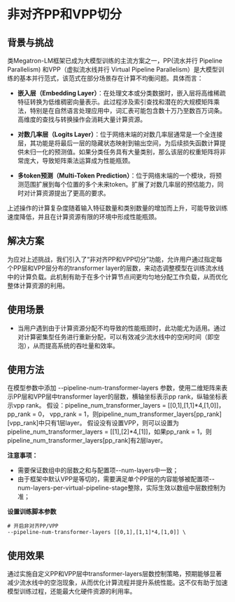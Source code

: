 # 非对齐PP和VPP切分

## 背景与挑战

类Megatron-LM框架已成为大模型训练的主流方案之一，PP(流水并行 Pipeline Parallelism) 和VPP（虚拟流水线并行 Virtual Pipeline Parallelism）是大模型训练的基本并行范式，该范式在部分场景存在计算不均衡问题。具体而言：

- **嵌入层（Embedding Layer）**：在处理文本或分类数据时，嵌入层将高维稀疏特征转换为低维稠密向量表示。此过程涉及索引查找和潜在的大规模矩阵乘法，特别是在自然语言处理应用中，词汇表可能包含数十万乃至数百万词条。高维度的查找与转换操作会消耗大量计算资源。

- **对数几率层（Logits Layer）**：位于网络末端的对数几率层通常是一个全连接层，其功能是将最后一层的隐藏状态映射到输出空间，为后续损失函数计算提供未归一化的预测值。如果分类任务具有大量类别，那么该层的权重矩阵将非常庞大，导致矩阵乘法运算成为性能瓶颈。

- **多token预测（Multi-Token Prediction）**：位于网络末端的一个模块，将预测范围扩展到每个位置的多个未来token。扩展了对数几率层的预估能力，同时对计算资源提出了更高的要求。

上述操作的计算复杂度随着输入特征数量和类别数量的增加而上升，可能导致训练速度降低，并且在计算资源有限的环境中形成性能瓶颈。

## 解决方案

为应对上述挑战，我们引入了“非对齐PP和VPP切分”功能，允许用户通过指定每个PP层和VPP层分布的transformer layer的层数，来动态调整模型在训练流水线中的计算负载。此机制有助于在多个计算节点间更均匀地分配工作负载，从而优化整体计算资源的利用。


## 使用场景

- 当用户遇到由于计算资源分配不均导致的性能瓶颈时，此功能尤为适用。通过对计算密集型任务进行重新分配，可以有效减少流水线中的空闲时间（即空泡），从而提高系统的吞吐量和效率。

## 使用方法

在模型参数中添加 --pipeline-num-transformer-layers 参数，使用二维矩阵来表示PP层和VPP层中transformer layer的层数，横轴坐标表示pp rank，纵轴坐标表示vpp rank。
假设：pipeline_num_transformer_layers = [[0,1],[1,1]*4,[1,0]]，pp_rank = 0， vpp_rank = 1，则pipeline_num_transformer_layers[pp_rank][vpp_rank]中只有1层layer。
假设没有设置VPP，则可以设置为pipeline_num_transformer_layers = [[1],[2]*4,[1]]，如果pp_rank = 1，则pipeline_num_transformer_layers[pp_rank]有2层layer。

**注意事项：**
- 需要保证数组中的层数之和与配置项--num-layers中一致；
- 由于框架中默认VPP是等切的，需要满足单个PP层的内容能够被配置项--num-layers-per-virtual-pipeline-stage整除，实际生效以数组中层数控制为准；

**设置训练脚本参数**
```shell
# 开启非对齐PP/VPP
--pipeline-num-transformer-layers [[0,1],[1,1]*4,[1,0]] \
```

## 使用效果
通过实施自定义PP和VPP层中transformer-layers层数控制策略，预期能够显著减少流水线中的空泡现象，从而优化计算流程并提升系统性能。这不仅有助于加速模型训练过程，还能最大化硬件资源的利用率。

